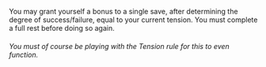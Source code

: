 You may grant yourself a bonus to a single save, after determining the degree of success/failure, equal to your current tension. You must complete a full rest before doing so again.

###### You must of course be playing with the Tension rule for this to even function.
